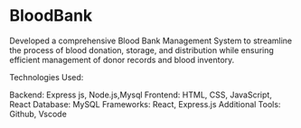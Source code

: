 # BloodBank
Developed a comprehensive Blood Bank Management System to streamline the process of blood donation, storage, and distribution while ensuring efficient management of donor records and blood inventory.

Technologies Used:

Backend: Express js, Node.js,Mysql
Frontend: HTML, CSS, JavaScript, React
Database: MySQL
Frameworks: React, Express.js
Additional Tools: Github, Vscode
